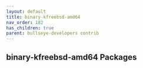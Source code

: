 ```yaml
---
layout: default
title: binary-kfreebsd-amd64
nav_order: 182
has_children: true
parent: bullseye-developers contrib
---
```


## binary-kfreebsd-amd64 Packages
